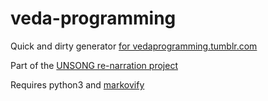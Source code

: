 # veda-programming

Quick and dirty generator [for vedaprogramming.tumblr.com](https://vedaprogramming.tumblr.com/)

Part of the [UNSONG re-narration project](https://yakninja.pro/unsong-re-narration)

Requires python3 and [markovify](https://github.com/jsvine/markovify)

